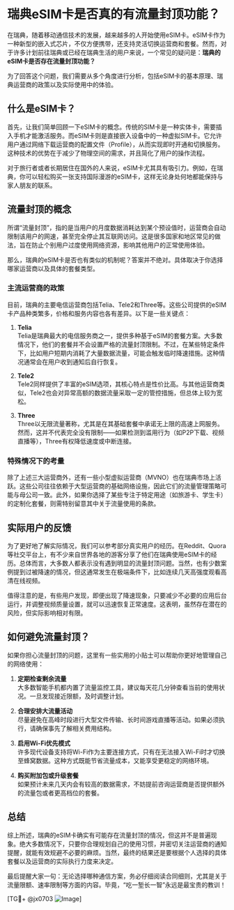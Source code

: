 # 瑞典eSIM卡是否真的有流量封顶功能？

在瑞典，随着移动通信技术的发展，越来越多的人开始使用eSIM卡。eSIM卡作为一种新型的嵌入式芯片，不仅方便携带，还支持灵活切换运营商和套餐。然而，对于许多计划前往瑞典或已经在瑞典生活的用户来说，一个常见的疑问是：**瑞典的eSIM卡是否存在流量封顶功能？**

为了回答这个问题，我们需要从多个角度进行分析，包括eSIM卡的基本原理、瑞典运营商的政策以及实际使用中的体验。

## 什么是eSIM卡？

首先，让我们简单回顾一下eSIM卡的概念。传统的SIM卡是一种实体卡，需要插入手机才能激活服务。而eSIM卡则是直接嵌入设备中的一种虚拟SIM卡。它允许用户通过网络下载运营商的配置文件（Profile），从而实现即时开通和切换服务。这种技术的优势在于减少了物理空间的需求，并且简化了用户的操作流程。

对于旅行者或者长期居住在国外的人来说，eSIM卡尤其具有吸引力。例如，在瑞典，你可以轻松购买一张支持国际漫游的eSIM卡，这样无论身处何地都能保持与家人朋友的联系。

## 流量封顶的概念

所谓“流量封顶”，指的是当用户的月度数据消耗达到某个预设值时，运营商会自动限制该用户的网速，甚至完全停止其互联网访问。这是很多国家和地区常见的做法，旨在防止个别用户过度使用网络资源，影响其他用户的正常使用体验。

那么，瑞典的eSIM卡是否也有类似的机制呢？答案并不绝对。具体取决于你选择哪家运营商以及具体的套餐类型。

### 主流运营商的政策

目前，瑞典的主要电信运营商包括Telia、Tele2和Three等。这些公司提供的eSIM卡产品种类繁多，价格和服务内容也各有差异。以下是一些关键点：

1. **Telia**  
   Telia是瑞典最大的电信服务商之一，提供多种基于eSIM的套餐方案。大多数情况下，他们的套餐并不会设置严格的流量封顶限制。不过，在某些特定条件下，比如用户短期内消耗了大量数据流量，可能会触发临时降速措施。这种情况通常会在用户收到通知后自行恢复。

2. **Tele2**  
   Tele2同样提供了丰富的eSIM选项，其核心特点是性价比高。与其他运营商类似，Tele2也会对异常高额的数据流量采取一定的管控措施，但总体上较为宽松。

3. **Three**  
   Three以无限流量著称，尤其是在其基础套餐中承诺无上限的高速上网服务。然而，这并不代表完全没有限制——如果检测到滥用行为（如P2P下载、视频直播等），Three有权降低速度或中断连接。

### 特殊情况下的考量

除了上述三大运营商外，还有一些小型虚拟运营商（MVNO）也在瑞典市场上活跃。这些公司往往依赖于大型运营商的基础网络设施，因此它们的流量管理策略可能与母公司一致。此外，如果你选择了某些专注于特定用途（如旅游卡、学生卡）的定制化套餐，则需特别留意其中关于流量使用的条款。

## 实际用户的反馈

为了更好地了解实际情况，我们可以参考部分真实用户的经历。在Reddit、Quora等社交平台上，有不少来自世界各地的游客分享了他们在瑞典使用eSIM卡的经历。总体而言，大多数人都表示没有遇到明显的流量封顶问题。当然，也有少数案例提到过被降速的情况，但这通常发生在极端条件下，比如连续几天高强度观看高清在线视频。

值得注意的是，有些用户发现，即便出现了降速现象，只要减少不必要的应用后台运行，并调整视频质量设置，就可以迅速恢复正常速度。这表明，虽然存在潜在的风险，但实际影响相对有限。

## 如何避免流量封顶？

如果你担心流量封顶的问题，这里有一些实用的小贴士可以帮助你更好地管理自己的网络使用：

1. **定期检查剩余流量**  
   大多数智能手机都内置了流量监控工具，建议每天花几分钟查看当前的使用状况。一旦发现接近限额，及时调整计划。

2. **合理安排大流量活动**  
   尽量避免在高峰时段进行大型文件传输、长时间游戏直播等活动。如果必须执行，请确保事先了解相关费用结构。

3. **启用Wi-Fi优先模式**  
   许多现代设备支持将Wi-Fi作为主要连接方式，只有在无法接入Wi-Fi时才切换至蜂窝数据。这种方式既能节省流量成本，又能享受更稳定的网络环境。

4. **购买附加包或升级套餐**  
   如果预计未来几天内会有较高的数据需求，不妨提前咨询运营商是否提供额外的流量包或者更高档位的套餐。

## 总结

综上所述，瑞典的eSIM卡确实有可能存在流量封顶的情况，但这并不是普遍现象。绝大多数情况下，只要你合理规划自己的使用习惯，并密切关注运营商的通知提醒，就能有效规避不必要的麻烦。当然，最终的结果还是要根据个人选择的具体套餐以及运营商的实际执行力度来决定。

最后提醒大家一句：无论选择哪种通信方案，务必仔细阅读合同细则，尤其是关于流量限额、速率限制等方面的内容。毕竟，“吃一堑长一智”永远是最宝贵的教训！

[TG💪+ @jx0703 ![Image](https://github.com/user-attachments/assets/dbca1d08-cadb-493c-b0ec-ad6f7a83f270)]